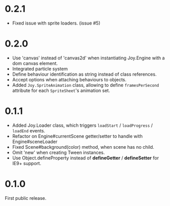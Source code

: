 0.2.1
===
  - Fixed issue with sprite loaders. (issue #5)

0.2.0
===

  - Use 'canvas' instead of 'canvas2d' when instantiating Joy.Engine with a dom canvas
    element.
  - Integrated particle system
  - Define behaviour identification as string instead of class references.
  - Accept options when attaching behaviours to objects.
  - Added `Joy.SpriteAnimation` class, allowing to define `framesPerSecond`
    attribute for each `SpriteSheet`'s animation set.

0.1.1
===

  - Added Joy.Loader class, which triggers `loadStart` / `loadProgress` / `loadEnd` events.
  - Refactor on Engine#currentScene getter/setter to handle with
    Engine#sceneLoader
  - Fixed Scene#background(color) method, when scene has no child.
  - Omit 'new' when creating Tween instances.
  - Use Object.defineProperty instead of __defineGetter__ / __defineSetter__ for
    IE9+ support.


0.1.0
===

First public release.
